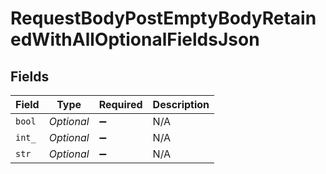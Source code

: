 # RequestBodyPostEmptyBodyRetainedWithAllOptionalFieldsJson


## Fields

| Field               | Type                | Required            | Description         |
| ------------------- | ------------------- | ------------------- | ------------------- |
| `bool`              | *Optional<Boolean>* | :heavy_minus_sign:  | N/A                 |
| `int_`              | *Optional<Long>*    | :heavy_minus_sign:  | N/A                 |
| `str`               | *Optional<String>*  | :heavy_minus_sign:  | N/A                 |